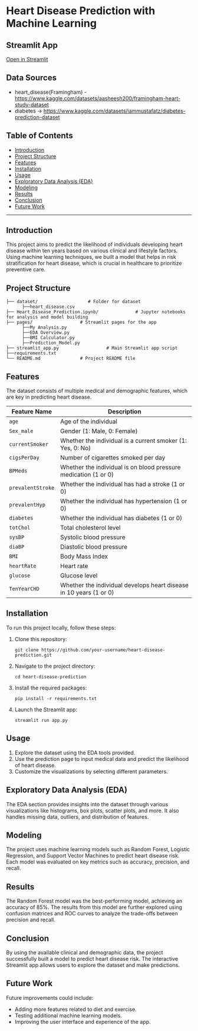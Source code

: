 
# Heart Disease Prediction with Machine Learning

## Streamlit App

<a href="https://cmse-heart-disease-pred.streamlit.app/" class="custom-button">Open in Streamlit</a>

## Data Sources 
- heart_disease(Framingham) - https://www.kaggle.com/datasets/aasheesh200/framingham-heart-study-dataset
- diabetes -> https://www.kaggle.com/datasets/iammustafatz/diabetes-prediction-dataset

## Table of Contents
- [Introduction](#introduction)
- [Project Structure](#project-structure)
- [Features](#features)
- [Installation](#installation)
- [Usage](#usage)
- [Exploratory Data Analysis (EDA)](#exploratory-data-analysis-eda)
- [Modeling](#modeling)
- [Results](#results)
- [Conclusion](#conclusion)
- [Future Work](#future-work)

---

## Introduction
This project aims to predict the likelihood of individuals developing heart disease within ten years based on various clinical and lifestyle factors. Using machine learning techniques, we built a model that helps in risk stratification for heart disease, which is crucial in healthcare to prioritize preventive care.

## Project Structure
```
├── dataset/                   # Folder for dataset
      ├──heart_disease.csv
├── Heart_Disease_Prediction.ipynb/              # Jupyter notebooks for analysis and model building
├── pages/                  # Streamlit pages for the app
      ├──My Analysis.py
      ├──EDA Overview.py
      ├──BMI Calculator.py
      ├──Prediction_Model.py
├── streamlit_app.py                  # Main Streamlit app script
├──requirements.txt
└── README.md               # Project README file
```

## Features
The dataset consists of multiple medical and demographic features, which are key in predicting heart disease.

| **Feature Name**     | **Description**                                                      |
|----------------------|----------------------------------------------------------------------|
| `age`                | Age of the individual                                                |
| `Sex_male`           | Gender (1: Male, 0: Female)                                          |
| `currentSmoker`      | Whether the individual is a current smoker (1: Yes, 0: No)           |
| `cigsPerDay`         | Number of cigarettes smoked per day                                  |
| `BPMeds`             | Whether the individual is on blood pressure medication (1 or 0)      |
| `prevalentStroke`    | Whether the individual has had a stroke (1 or 0)                     |
| `prevalentHyp`       | Whether the individual has hypertension (1 or 0)                     |
| `diabetes`           | Whether the individual has diabetes (1 or 0)                         |
| `totChol`            | Total cholesterol level                                              |
| `sysBP`              | Systolic blood pressure                                              |
| `diaBP`              | Diastolic blood pressure                                             |
| `BMI`                | Body Mass Index                                                      |
| `heartRate`          | Heart rate                                                           |
| `glucose`            | Glucose level                                                       |
| `TenYearCHD`         | Whether the individual develops heart disease in 10 years (1 or 0)   |

## Installation
To run this project locally, follow these steps:

1. Clone this repository:
   ```
   git clone https://github.com/your-username/heart-disease-prediction.git
   ```

2. Navigate to the project directory:
   ```
   cd heart-disease-prediction
   ```

3. Install the required packages:
   ```
   pip install -r requirements.txt
   ```

4. Launch the Streamlit app:
   ```
   streamlit run app.py
   ```

## Usage
1. Explore the dataset using the EDA tools provided.
2. Use the prediction page to input medical data and predict the likelihood of heart disease.
3. Customize the visualizations by selecting different parameters.

## Exploratory Data Analysis (EDA)
The EDA section provides insights into the dataset through various visualizations like histograms, box plots, scatter plots, and more. It also handles missing data, outliers, and distribution of features.

## Modeling
The project uses machine learning models such as Random Forest, Logistic Regression, and Support Vector Machines to predict heart disease risk. Each model was evaluated on key metrics such as accuracy, precision, and recall.

## Results
The Random Forest model was the best-performing model, achieving an accuracy of 85%. The results from this model are further explored using confusion matrices and ROC curves to analyze the trade-offs between precision and recall.

## Conclusion
By using the available clinical and demographic data, the project successfully built a model to predict heart disease risk. The interactive Streamlit app allows users to explore the dataset and make predictions.

## Future Work
Future improvements could include:
- Adding more features related to diet and exercise.
- Testing additional machine learning models.
- Improving the user interface and experience of the app.
